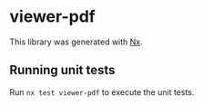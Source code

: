 # viewer-pdf

This library was generated with [Nx](https://nx.dev).

## Running unit tests

Run `nx test viewer-pdf` to execute the unit tests.
